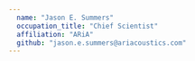 ```yaml
---
  name: "Jason E. Summers"
  occupation_title: "Chief Scientist"
  affiliation: "ARiA"
  github: "jason.e.summers@ariacoustics.com"
---
```


